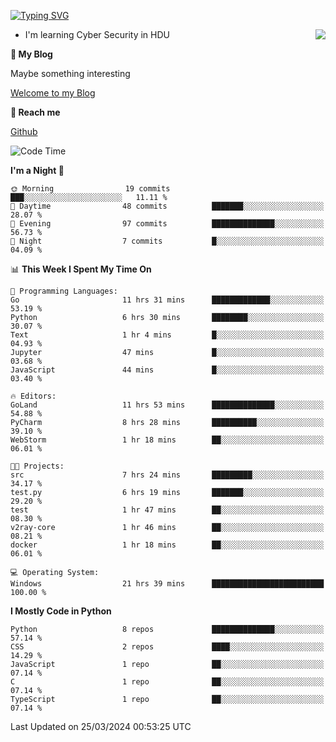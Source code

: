 [![Typing SVG](https://readme-typing-svg.herokuapp.com?font=Fira+Code&pause=1000&random=false&width=450&height=60&lines=Hello+%F0%9F%91%8B%F0%9F%8F%BB;I'm+JBNRZ)](https://git.io/typing-svg)

<a href="#">
  <img align="right" src="https://github-readme-stats.vercel.app/api?username=JBNRZ&show_icons=true&bg_color=15,f2f7fd,E0EAFC" />
</a>

- I'm learning Cyber Security in HDU

 **🌱 My Blog**

Maybe something interesting

[Welcome to my Blog](https://jbnrz.com.cn/)

 **💬 Reach me** 

[Github](https://github.com/JBNRZ)


<!--START_SECTION:waka-->
![Code Time](http://img.shields.io/badge/Code%20Time-401%20hrs%2048%20mins-blue)

**I'm a Night 🦉** 

```text
🌞 Morning                19 commits          ███░░░░░░░░░░░░░░░░░░░░░░   11.11 % 
🌆 Daytime                48 commits          ███████░░░░░░░░░░░░░░░░░░   28.07 % 
🌃 Evening                97 commits          ██████████████░░░░░░░░░░░   56.73 % 
🌙 Night                  7 commits           █░░░░░░░░░░░░░░░░░░░░░░░░   04.09 % 
```


📊 **This Week I Spent My Time On** 

```text
💬 Programming Languages: 
Go                       11 hrs 31 mins      █████████████░░░░░░░░░░░░   53.19 % 
Python                   6 hrs 30 mins       ████████░░░░░░░░░░░░░░░░░   30.07 % 
Text                     1 hr 4 mins         █░░░░░░░░░░░░░░░░░░░░░░░░   04.93 % 
Jupyter                  47 mins             █░░░░░░░░░░░░░░░░░░░░░░░░   03.68 % 
JavaScript               44 mins             █░░░░░░░░░░░░░░░░░░░░░░░░   03.40 % 

🔥 Editors: 
GoLand                   11 hrs 53 mins      ██████████████░░░░░░░░░░░   54.88 % 
PyCharm                  8 hrs 28 mins       ██████████░░░░░░░░░░░░░░░   39.10 % 
WebStorm                 1 hr 18 mins        ██░░░░░░░░░░░░░░░░░░░░░░░   06.01 % 

🐱‍💻 Projects: 
src                      7 hrs 24 mins       █████████░░░░░░░░░░░░░░░░   34.17 % 
test.py                  6 hrs 19 mins       ███████░░░░░░░░░░░░░░░░░░   29.20 % 
test                     1 hr 47 mins        ██░░░░░░░░░░░░░░░░░░░░░░░   08.30 % 
v2ray-core               1 hr 46 mins        ██░░░░░░░░░░░░░░░░░░░░░░░   08.21 % 
docker                   1 hr 18 mins        ██░░░░░░░░░░░░░░░░░░░░░░░   06.01 % 

💻 Operating System: 
Windows                  21 hrs 39 mins      █████████████████████████   100.00 % 
```

**I Mostly Code in Python** 

```text
Python                   8 repos             ██████████████░░░░░░░░░░░   57.14 % 
CSS                      2 repos             ████░░░░░░░░░░░░░░░░░░░░░   14.29 % 
JavaScript               1 repo              ██░░░░░░░░░░░░░░░░░░░░░░░   07.14 % 
C                        1 repo              ██░░░░░░░░░░░░░░░░░░░░░░░   07.14 % 
TypeScript               1 repo              ██░░░░░░░░░░░░░░░░░░░░░░░   07.14 % 
```




 Last Updated on 25/03/2024 00:53:25 UTC
<!--END_SECTION:waka-->
